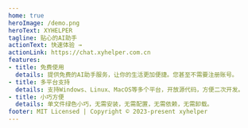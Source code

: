 ```yaml
---
home: true
heroImage: /demo.png
heroText: XYHELPER
tagline: 贴心的AI助手
actionText: 快速体验 →
actionLink: https://chat.xyhelper.com.cn
features:
- title: 免费使用
  details: 提供免费的AI助手服务，让你的生活更加便捷。您甚至不需要注册账号。
- title: 多平台支持
  details: 支持Windows、Linux、MacOS等多个平台，开放源代码，方便二次开发。
- title: 小巧方便
  details: 单文件绿色小巧，无需安装，无需配置，无需依赖，无需卸载。
footer: MIT Licensed | Copyright © 2023-present xyhelper
---
```

